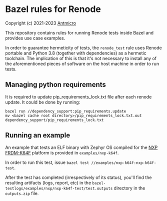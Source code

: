 # Bazel rules for Renode

Copyright (c) 2021-2023 [Antmicro](https://www.antmicro.com/)

This repository contains rules for running Renode tests inside Bazel and provides use case examples.

In order to guarantee hermeticity of tests, the ``renode_test`` rule uses Renode portable and Python 3.8 (together with dependencies) as a hermetic toolchain.
The implication of this is that it's not necessary to install any of the aforementioned pieces of software on the host machine in order to run tests.

## Managing python requirements

It is required to update pip_requirements_lock.txt file after each renode update.
It could be done by running:

```
bazel run //dependency_support:pip_requirements.update
mv <bazel cache root directory>/pip_requirements_lock.txt.out dependency_support/pip_requirements_lock.txt
```

## Running an example

An example that tests an ELF binary with Zephyr OS compiled for the [NXP FRDM-K64F](https://www.nxp.com/design/development-boards/freedom-development-boards/mcu-boards/freedom-development-platform-for-kinetis-k64-k63-and-k24-mcus:FRDM-K64F) platform is provided in `examples/nxp-k64f`.

In order to run this test, issue `bazel test //examples/nxp-k64f:nxp-k64f-test`.

After the test has completed (irrespectively of its status), you'll find the resulting artifacts (logs, report, etc) in the `bazel-testlogs/examples/nxp/nxp-k64f-test/test.outputs` directory in the `outputs.zip` file.
